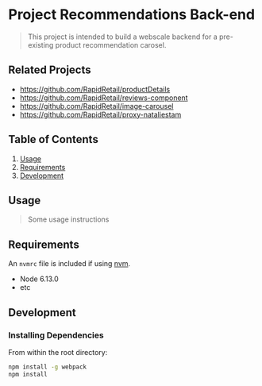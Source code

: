# Project Recommendations Back-end

> This project is intended to build a webscale backend for a pre-existing product recommendation carosel.

## Related Projects

  - https://github.com/RapidRetail/productDetails
  - https://github.com/RapidRetail/reviews-component
  - https://github.com/RapidRetail/image-carousel
  - https://github.com/RapidRetail/proxy-nataliestam

## Table of Contents

1. [Usage](#Usage)
1. [Requirements](#requirements)
1. [Development](#development)

## Usage

> Some usage instructions

## Requirements

An `nvmrc` file is included if using [nvm](https://github.com/creationix/nvm).

- Node 6.13.0
- etc

## Development

### Installing Dependencies

From within the root directory:

```sh
npm install -g webpack
npm install
```

